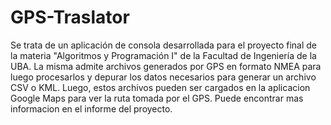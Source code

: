 # GPS-Traslator

Se trata de un aplicación de consola desarrollada para el proyecto final de la materia "Algoritmos y Programación I" de la Facultad de Ingeniería de la UBA.
La misma admite archivos generados por GPS en formato NMEA para luego procesarlos y depurar los datos necesarios para generar un archivo CSV o KML. Luego, estos archivos pueden ser cargados en la aplicacion Google Maps para ver la ruta tomada por el GPS. Puede encontrar mas informacion en el informe del proyecto.
